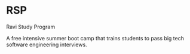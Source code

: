 # RSP
Ravi Study Program

A free intensive summer boot camp that trains students to pass big tech software engineering interviews.
